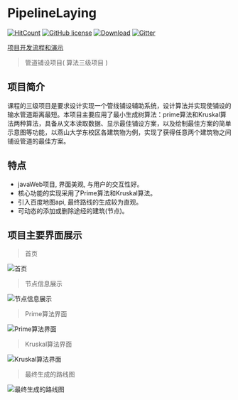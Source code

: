 # PipelineLaying

[![HitCount](http://hits.dwyl.io/fyf2016/PipelineLaying.svg)](http://hits.dwyl.io/fyf2016/PipelineLaying) [![GitHub license](https://img.shields.io/github/license/fyf2016/PipelineLaying.svg)](https://github.com/fyf2016/PipelineLaying/blob/master/LICENSE) [![Download](https://img.shields.io/badge/downloads-master-orange.svg)](https://codeload.github.com/PipelineLaying/zip/master) 
[![Gitter](https://img.shields.io/gitter/room/fyf2016/PipelineLaying.svg)](https://gitter.im/PipelineLaying/community?utm_source=share-link&utm_medium=link&utm_campaign=share-link)

[项目开发流程和演示](https://fyf2016.github.io/2018/07/22/%E7%AE%97%E6%B3%95%E4%B8%89%E7%BA%A7%E9%A1%B9%E7%9B%AE/)

>管道铺设项目( 算法三级项目 )

## 项目简介
课程的三级项目是要求设计实现一个管线铺设辅助系统，设计算法并实现使铺设的输水管道距离最短。本项目主要应用了最小生成树算法：prime算法和Kruskal算法两种算法，具备从文本读取数据、显示最佳铺设方案，以及绘制最佳方案的简单示意图等功能，以燕山大学东校区各建筑物为例，实现了获得任意两个建筑物之间铺设管道的最佳方案。

## 特点

- javaWeb项目, 界面美观, 与用户的交互性好。
- 核心功能的实现采用了Prime算法和Kruskal算法。
- 引入百度地图api, 最终路线的生成较为直观。
- 可动态的添加或删除途经的建筑(节点)。

## 项目主要界面展示
 >首页
 
![首页](https://fyf2016.github.io/images/project/arithmetic/index.png)
>节点信息展示

![节点信息展示](https://fyf2016.github.io/images/project/arithmetic/nodeMsg.png)
>Prime算法界面

![Prime算法界面](https://fyf2016.github.io/images/project/arithmetic/prime.png)
>Kruskal算法界面

![Kruskal算法界面](https://fyf2016.github.io/images/project/arithmetic/kruskal.png)
>最终生成的路线图

![最终生成的路线图](https://fyf2016.github.io/images/project/arithmetic/map.png)








